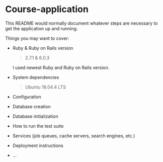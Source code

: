 # Course-application

This README would normally document whatever steps are necessary to get the
application up and running.

Things you may want to cover:

* Ruby & Ruby on Rails version
  > 2.7.1 & 6.0.3 
  
  I used newest Ruby and Ruby on Rails version.

* System dependencies
  > Ubuntu 18.04.4 LTS <i class="fab fa-ubuntu"></i>

* Configuration

* Database creation

* Database initialization

* How to run the test suite

* Services (job queues, cache servers, search engines, etc.)

* Deployment instructions

* ...
